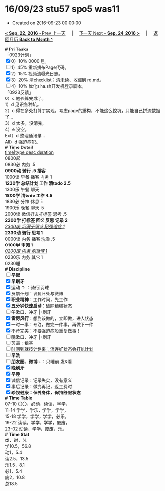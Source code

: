# 16/09/23 stu57 spo5 was11

- Created on 2016-09-23 00:00:00

[**< Sep. 22, 2016** - Prev 上一天](/lifelogs/2016/09/d22.md) &nbsp; &nbsp; | &nbsp; &nbsp; [下一天 Next - **Sep. 24, 2016 >**](/lifelogs/2016/09/d24.md) &nbsp; &nbsp; |  &nbsp; &nbsp; [返回月历 **Back to Month ^**](/lifelogs/2016/09/index.md)
<br/><div><div><div><div><div><b># Pri Tasks</b></div></div></div><div>「0923计划」</div><div><input checked="true" type="checkbox"/>0）10% 0000 睡。</div><div><input type="checkbox"/>1）45% 重新排布Page代码。</div><div><input checked="true" type="checkbox"/>2）15% 视频流曝光日志。</div><div><input checked="true" type="checkbox"/>3）20% 清checklist；清未读、收藏到 rd.md。</div><div><input type="checkbox"/>4）10% 优化sina.sh开发机登录脚本。</div><div><div><div></div></div></div></div><div>「0923反馈」</div><div>0）c 勉强算完成了。</div><div><div>1）d 见识各种坑。</div><div>2）c 得在多处打补丁实现，考虑page的重构，不能这么挖坑，只能自己拼流数据了…</div></div></div><div>3）d 太多，没清完。</div><div>4）e 没空。</div><div>Ext）d 整理通讯录…</div><div><div>All）d 强迫症犯。</div><div><div><b># Time Detail</b></div><div><u>time|type desc duration</u></div><div>0800起</div><div>0830必 内务 .5</div><div><b>0900动 骑行 .5</b> <b>播客</b></div></div></div><div><div><div>1000读 早餐 播客 内务 1</div><div><b>1230学 总结计划 工作 清todo 2.5</b></div></div><div>1300乐 午餐 聊天</div><div><div><b>1800学 清todo 工作 4.5</b></div></div></div><div><div><div><div>1830必 分神 休息 5</div></div><div>1900乐 晚餐 聊天 .5</div></div><div>2000读 微信好友打标签 思考 .5</div><div><b>2200学 打标签 回忆 反思 记录 2</b></div><div><i><u>2300废 沉溺于细节 犯强迫症 1</u></i></div><div><b>2330动 骑行 思考 1</b></div></div><div>0000读 内务 播客 洗澡 .5</div><div><b>0100学 审阅 1</b></div><div><i><u>0200废 内务 刷微博 1</u></i></div><div>0230乐 内务 其它 1</div><div><div><div><div><div><div><div>0230睡</div><div><b># Discipline</b></div></div><div><div><b><input type="checkbox"/>早起</b></div><div><input checked="true" type="checkbox"/><b>早刷牙</b></div></div><div><input checked="true" type="checkbox"/>运动 ↑ ：骑行|羽球</div><div><div><input checked="true" type="checkbox"/>反馈计划：发到此处与微博</div><div><input checked="true" type="checkbox"/><b>职业精神</b>：工作时间，先工作</div><div><input checked="true" type="checkbox"/><b>五分钟快速启动</b>：破除糟糕状态</div><div><input type="checkbox"/>午漱口、冲牙 |+刷牙</div><div><input checked="true" type="checkbox"/><b>雷厉风行</b>：想到该做的，立即做，进入状态</div><div><input checked="true" type="checkbox"/><a dir="ltr"/><a dir="ltr">一时</a>一事：专注，做完一件事，再做下一件</div><div><input checked="true" type="checkbox"/>不苛完美：不要强迫症般重复做事！</div><div><input type="checkbox"/>晚漱口、冲牙 |+刷牙</div><div><input type="checkbox"/>英语：根基</div><div><u><input type="checkbox"/>时间到就按计划来；流连好状态会打乱计划</u></div><div><input type="checkbox"/><b>早洗</b></div><div><b style="font-family:gotham, helvetica, arial, sans-serif;font-size:14px;"><input type="checkbox"/>朋友圈、微博</b> <span style="font-family:gotham, helvetica, arial, sans-serif;font-size:14px;">↓ ：只睡前 发&amp;看</span></div><div><b><input checked="true" type="checkbox"/>晚刷牙</b></div><div><input checked="true" type="checkbox"/><b>早睡</b></div><div><div><input checked="true" type="checkbox"/>诚信记录：记录失实，没有意义</div><div><input checked="true" type="checkbox"/>事后记录：做完再记，返工费时</div></div><div style="font-family:gotham, helvetica, arial, sans-serif;font-size:14px;"><b><input checked="true" type="checkbox"/>珍视健康：保养身体，保持舒服状态</b></div><div><b># Time Table</b></div><div>07-10 〇〇，必动，读读，学学，</div><div>11-14 学学，学乐，学学，学学，</div><div>15-18 学学，学学，学学，必乐，</div><div>19-22 读读，学学，学学，废废，</div><div>23-02 动读，学学，废废，乐。</div><div><b># Time Stat</b></div><div>类，时，%</div><div>学10.5，56.8</div><div>动1，5.4</div><div>读2.5，13.5</div><div>乐1.5，8.1</div><div>必1，5.4</div><div>废2，10.8</div><div>总18.5</div>
